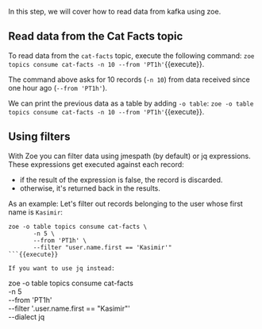 In this step, we will cover how to read data from kafka using zoe.

## Read data from the Cat Facts topic

To read data from the `cat-facts` topic, execute the following command: `zoe topics consume cat-facts -n 10 --from 'PT1h'`{{execute}}.

The command above asks for 10 records (`-n 10`) from data received since one hour ago (`--from 'PT1h'`).

We can print the previous data as a table by adding `-o table`: `zoe -o table topics consume cat-facts -n 10 --from 'PT1h'`{{execute}}.

## Using filters

With Zoe you can filter data using jmespath (by default) or jq expressions. These expressions get executed against each record:

- if the result of the expression is false, the record is discarded.
- otherwise, it's returned back in the results.

As an example: Let's filter out records belonging to the user whose first name is `Kasimir`:

```
zoe -o table topics consume cat-facts \
       -n 5 \
       --from 'PT1h' \
       --filter "user.name.first == 'Kasimir'"
```{{execute}}

If you want to use jq instead:

```
zoe -o table topics consume cat-facts \
       -n 5 \
       --from 'PT1h' \
       --filter '.user.name.first == "Kasimir"' \
       --dialect jq
```{{execute}}
